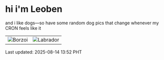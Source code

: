 # hi i'm Leoben

and i like dogs—so have some random dog pics that change whenever my CRON feels like it

|  |  |
|--------|----------|
| ![Borzoi](https://random-dog-vercel.vercel.app/api/random-borzoi?v=1755150727) | ![Labrador](https://random-dog-vercel.vercel.app/api/random-labrador?v=1755150727) |

Last updated: 2025-08-14 13:52 PHT
